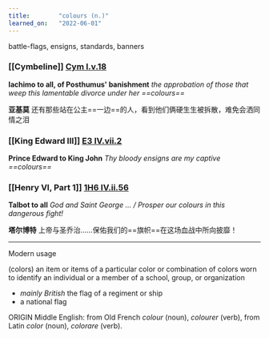 ```yaml
---
title:        "colours (n.)"
learned_on:   "2022-06-01"
---
```


battle-flags, ensigns, standards, banners

### [[Cymbeline]] [Cym I.v.18](https://www.shakespeareswords.com/Public/Play.aspx?Act=1&Scene=5&WorkId=7#137054) 

**Iachimo to all, of Posthumus' banishment** *the approbation of those that weep this lamentable divorce under her ==colours==*

**亚基莫** 还有那些站在公主==一边==的人，看到他们俩硬生生被拆散，难免会洒同情之泪

### [[King Edward III]] [E3 IV.vii.2](https://www.shakespeareswords.com/Public/Play.aspx?Act=4&Scene=7&WorkId=14#165182) 

**Prince Edward to King John** *Thy bloody ensigns are my captive ==colours==*

### [[Henry VI, Part 1]] [1H6 IV.ii.56](https://www.shakespeareswords.com/Public/Play.aspx?Act=4&Scene=2&WorkId=25#203357)

**Talbot to all** *God and Saint George ... / Prosper our colours in this dangerous fight!*

**塔尔博特** 上帝与圣乔治……保佑我们的==旗帜==在这场血战中所向披靡！

-----

Modern usage

 (colors) an item or items of a particular color or combination of colors worn to identify an individual or a member of a school, group, or organization
 
- *mainly British* the flag of a regiment or ship
- a national flag

ORIGIN Middle English: from Old French *colour* (noun), *colourer* (verb), from Latin *color* (noun), *colorare* (verb).